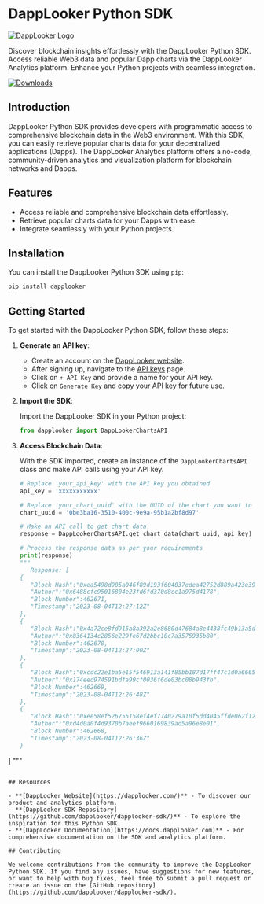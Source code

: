# DappLooker Python SDK

![DappLooker Logo](https://d2yxqfr8upg55w.cloudfront.net/npm-package-images/DLLogo1800x400.png)

Discover blockchain insights effortlessly with the DappLooker Python SDK. Access reliable Web3 data and popular Dapp charts via the DappLooker Analytics platform. Enhance your Python projects with seamless integration.


[![Downloads](https://pepy.tech/badge/dapplooker)](https://pepy.tech/project/dapplooker)


## Introduction

DappLooker Python SDK provides developers with programmatic access to comprehensive blockchain data in the Web3 environment. With this SDK, you can easily retrieve popular charts data for your decentralized applications (Dapps). The DappLooker Analytics platform offers a no-code, community-driven analytics and visualization platform for blockchain networks and Dapps.

## Features

- Access reliable and comprehensive blockchain data effortlessly.
- Retrieve popular charts data for your Dapps with ease.
- Integrate seamlessly with your Python projects.

## Installation

You can install the DappLooker Python SDK using `pip`:

```bash
pip install dapplooker
```

## Getting Started

To get started with the DappLooker Python SDK, follow these steps:

1. **Generate an API key**:

   - Create an account on the [DappLooker website](https://dapplooker.com/).
   - After signing up, navigate to the [API keys](https://dapplooker.com/user/api) page.
   - Click on `+ API Key` and provide a name for your API key.
   - Click on `Generate Key` and copy your API key for future use.

2. **Import the SDK**:

   Import the DappLooker SDK in your Python project:

   ```python
   from dapplooker import DappLookerChartsAPI
   ```

3. **Access Blockchain Data**:

   With the SDK imported, create an instance of the `DappLookerChartsAPI` class and make API calls using your API key.

   ```python
   # Replace 'your_api_key' with the API key you obtained
   api_key = 'xxxxxxxxxxx'
   
   # Replace 'your_chart_uuid' with the UUID of the chart you want to retrieve data for
   chart_uuid = '0be3ba16-3510-400c-9e9a-95b1a2bf8d97'
   
   # Make an API call to get chart data
   response = DappLookerChartsAPI.get_chart_data(chart_uuid, api_key)
   
   # Process the response data as per your requirements
   print(response)
   """
      Response: [
   {
      "Block Hash":"0xea5498d905a046f89d193f604037edea42752d889a423e39b72cc08bcff1792a",
      "Author":"0x6488cfc95016804e23fd6fd370d8cc1a975d4178",
      "Block Number":462671,
      "Timestamp":"2023-08-04T12:27:12Z"
   },
   {
      "Block Hash":"0x4a72ce8fd915a8a392a2e8680d47684a8e4438fc49b13a5d13c35ebf6539ff24",
      "Author":"0x8364134c2856e229fe67d2bbc10c7a3575935b80",
      "Block Number":462670,
      "Timestamp":"2023-08-04T12:27:00Z"
   },
   {
      "Block Hash":"0xcdc22e1ba5e15f546913a141f85bb187d17ff47c1d0a666592b226feda3a8054",
      "Author":"0x174eed974591bdfa99cf0036f6de03bc08b943fb",
      "Block Number":462669,
      "Timestamp":"2023-08-04T12:26:48Z"
   },
   {
      "Block Hash":"0xee58ef526755158ef4ef7740279a10f5dd4045ffde062f1233b1f0bf409905bb",
      "Author":"0xd4d0a0f4d9370b7aeef9660169839ad5a96e8e01",
      "Block Number":462668,
      "Timestamp":"2023-08-04T12:26:36Z"
   }
]
"""
   ```

## Resources

- **[DappLooker Website](https://dapplooker.com/)** - To discover our product and analytics platform.
- **[DappLooker SDK Repository](https://github.com/dapplooker/dapplooker-sdk/)** - To explore the inspiration for this Python SDK.
- **[DappLooker Documentation](https://docs.dapplooker.com)** - For comprehensive documentation on the SDK and analytics platform.

## Contributing

We welcome contributions from the community to improve the DappLooker Python SDK. If you find any issues, have suggestions for new features, or want to help with bug fixes, feel free to submit a pull request or create an issue on the [GitHub repository](https://github.com/dapplooker/dapplooker-sdk/).
